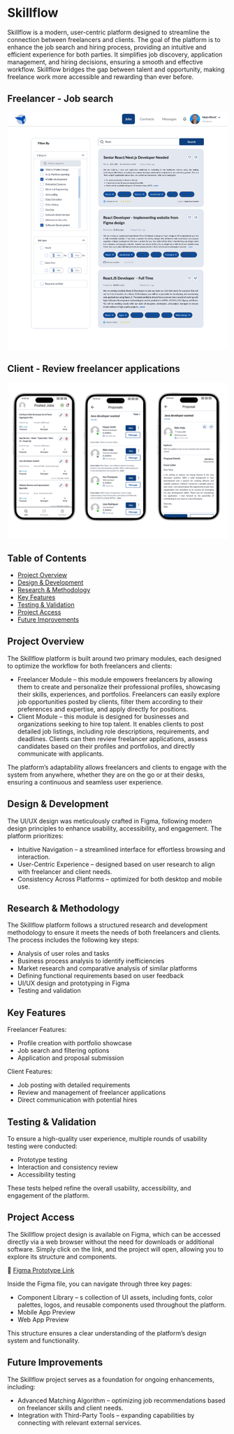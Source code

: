 # Skillflow

Skillflow is a modern, user-centric platform designed to streamline the connection between freelancers and clients. The goal of the platform is to enhance the job search and hiring process, providing an intuitive and efficient experience for both parties. It simplifies job discovery, application management, and hiring decisions, ensuring a smooth and effective workflow. Skillflow bridges the gap between talent and opportunity, making freelance work more accessible and rewarding than ever before.



## Freelancer - Job search
![Freelancer](https://raw.githubusercontent.com/nejrariizviic/Skillflow/refs/heads/main/Uploads/Search-freelancer.png)


## Client - Review freelancer applications
![Client](https://raw.githubusercontent.com/nejrariizviic/Skillflow/refs/heads/main/Uploads/client.png)


## Table of Contents
- [Project Overview](#project-overview)
- [Design & Development](#design--development)
- [Research & Methodology](#research--methodology)
- [Key Features](#key-features)
- [Testing & Validation](#testing--validation)
- [Project Access](#project-access)
- [Future Improvements](#future-improvements)

   
##  Project Overview
The Skillflow platform is built around two primary modules, each designed to optimize the workflow for both freelancers and clients:

- Freelancer Module – this module empowers freelancers by allowing them to create and personalize their professional profiles, showcasing their skills, experiences, and portfolios. Freelancers can easily explore job opportunities posted by clients, filter them according to their preferences and expertise, and apply directly for positions.
- Client Module – this module is designed for businesses and organizations seeking to hire top talent. It enables clients to post detailed job listings, including role descriptions, requirements, and deadlines. Clients can then review freelancer applications, assess candidates based on their profiles and portfolios, and directly communicate with applicants.

The platform’s adaptability allows freelancers and clients to engage with the system from anywhere, whether they are on the go or at their desks, ensuring a continuous and seamless user experience.

##  Design & Development
The UI/UX design was meticulously crafted in Figma, following modern design principles to enhance usability, accessibility, and engagement. The platform prioritizes:

- Intuitive Navigation – a streamlined interface for effortless browsing and interaction.
- User-Centric Experience – designed based on user research to align with freelancer and client needs.
- Consistency Across Platforms – optimized for both desktop and mobile use.


## Research & Methodology
The Skillflow platform follows a structured research and development methodology to ensure it meets the needs of both freelancers and clients. The process includes the following key steps:

- Analysis of user roles and tasks
- Business process analysis to identify inefficiencies
- Market research and comparative analysis of similar platforms
- Defining functional requirements based on user feedback
- UI/UX design and prototyping in Figma
- Testing and validation


##  Key Features
Freelancer Features:
- Profile creation with portfolio showcase
- Job search and filtering options
- Application and proposal submission


Client Features:

- Job posting with detailed requirements
- Review and management of freelancer applications
- Direct communication with potential hires

## Testing & Validation
To ensure a high-quality user experience, multiple rounds of usability testing were conducted:

- Prototype testing 
- Interaction and consistency review
- Accessibility testing

These tests helped refine the overall usability, accessibility, and engagement of the platform.


##  Project Access
The Skillflow project design is available on Figma, which can be accessed directly via a web browser without the need for downloads or additional software. Simply click on the link, and the project will open, allowing you to explore its structure and components.

🔗 [Figma Prototype Link](https://www.figma.com/design/y8N4sbkyAzS0g3cHJYOabg/Skillflow?node-id=8-529&t=pCg1nrv0WYdYsk5H-1)

Inside the Figma file, you can navigate through three key pages:

- Component Library – s collection of UI assets, including fonts, color palettes, logos, and reusable components used throughout the platform.
- Mobile App Preview 
- Web App Preview 
  
This structure ensures a clear understanding of the platform’s design system and functionality.


##  Future Improvements
The Skillflow project serves as a foundation for ongoing enhancements, including:
- Advanced Matching Algorithm – optimizing job recommendations based on freelancer skills and client needs.
- Integration with Third-Party Tools – expanding capabilities by connecting with relevant external services.

